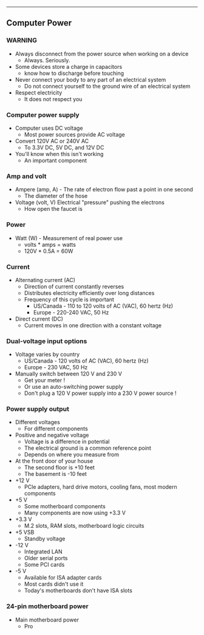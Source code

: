 
---

## Computer Power

### WARNING
- Always disconnect from the power source when working on a device
	- Always. Seriously.
- Some devices store a charge in capacitors
	- know how to discharge before touching
- Never connect your body to any part of an electrical system
	- Do not connect yourself to the ground wire of an electrical system
- Respect electricity
	- It does not respect you

### Computer power supply
- Computer uses DC voltage
	- Most power sources provide AC voltage
- Convert 120V AC or 240V AC
	- To 3.3V DC, 5V DC, and 12V DC
- You'll know when this isn't working
	- An important component

### Amp and volt
- Ampere (amp, A) - The rate of electron flow past a point in one second
	- The diameter of the hose
- Voltage (volt, V) Electrical "pressure" pushing the electrons
	- How open the faucet is

### Power
- Watt (W) - Measurement of real power use
	- volts * amps = watts
	- 120V * 0.5A = 60W

### Current
- Alternating current (AC)
	- Direction of current constantly reverses
	- Distributes electricity efficiently over long distances
	- Frequency of this cycle is important
		- US/Canada - 110 to 120 volts of AC (VAC), 60 hertz (Hz)
		- Europe - 220-240 VAC, 50 Hz
- Direct current (DC)
	- Current moves in one direction with a constant voltage

### Dual-voltage input options
- Voltage varies by country
	- US/Canada - 120 volts of AC (VAC), 60 hertz (Hz)
	- Europe - 230 VAC, 50 Hz
- Manually switch between 120 V and 230 V
	- Get your meter !
	- Or use an auto-switching power supply
	- Don't plug a 120 V power supply into a 230 V power source !

### Power supply output
- Different voltages
	- For different components
- Positive and negative voltage
	- Voltage is a difference in potential
	- The electrical ground is a common reference point
	- Depends on where you measure from
- At the front door of your house
	- The second floor is +10 feet
	- The basement is -10 feet
- +12 V
	- PCle adapters, hard drive motors, cooling fans, most modern components
- +5 V
	- Some motherboard components
	- Many components are now using +3.3 V
- +3.3 V
	- M.2 slots, RAM slots, motherboard logic circuits
- +5 VSB
	- Standby voltage
- -12 V
	- Integrated LAN
	- Older serial ports
	- Some PCI cards
- -5 V
	- Available for ISA adapter cards
	- Most cards didn't use it
	- Today's motherboards don't have ISA slots

### 24-pin motherboard power
- Main motherboard power
	- Pro